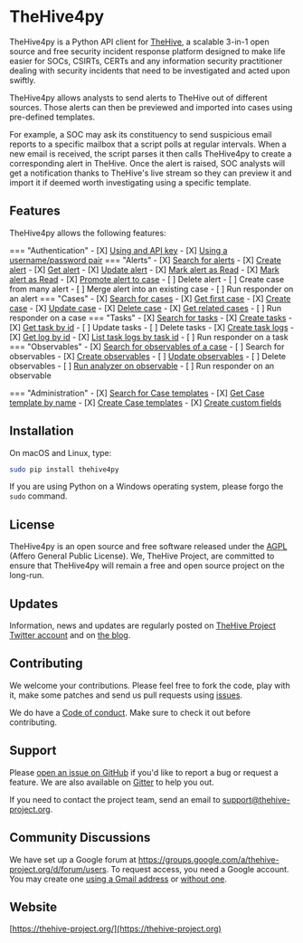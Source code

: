 # TheHive4py

TheHive4py is a Python API client for [TheHive](https://thehive-project.org/), a scalable 3-in-1 open source and free security incident response platform designed to make life easier for SOCs, CSIRTs, CERTs and any information security practitioner dealing with security incidents that need to be investigated and acted upon swiftly.

TheHive4py allows analysts to send alerts to TheHive out of different sources. Those alerts can then be previewed and imported into cases using pre-defined templates.

For example, a SOC may ask its constituency to send suspicious email reports to a specific mailbox that a script polls at regular intervals. When a new email is received, the script parses it then calls TheHive4py to create a corresponding alert in TheHive. Once the alert is raised, SOC analysts will get a notification thanks to TheHive's live stream so they can preview it and import it if deemed worth investigating using a specific template.

## Features

TheHive4py allows the following features:

=== "Authentication"
    - [X] [Using and API key](reference/auth#thehive4py.auth.BearerAuth)
    - [X] [Using a username/password pair](reference/auth#thehive4py.auth.BasicAuth)
=== "Alerts"
    - [X] [Search for alerts](reference/api#thehive4py.api.TheHiveApi.find_alerts)
    - [X] [Create alert](reference/api#thehive4py.api.TheHiveApi.create_alert)
    - [X] [Get alert](reference/api#thehive4py.api.TheHiveApi.get_alert)
    - [X] [Update alert](reference/api#thehive4py.api.TheHiveApi.update_alert)
    - [X] [Mark alert as Read](reference/api#thehive4py.api.TheHiveApi.mark_alert_as_read)
    - [X] [Mark alert as Read](reference/api#thehive4py.api.TheHiveApi.mark_alert_as_unread)
    - [X] [Promote alert to case](reference/api#thehive4py.api.TheHiveApi.promote_alert_to_case)
    - [ ] Delete alert
    - [ ] Create case from many alert
    - [ ] Merge alert into an existing case
    - [ ] Run responder on an alert
=== "Cases"
    - [X] [Search for cases](reference/api#thehive4py.api.TheHiveApi.find_cases)
    - [X] [Get first case](reference/api#thehive4py.api.TheHiveApi.find_first)
    - [X] [Create case](reference/api#thehive4py.api.TheHiveApi.create_case)
    - [X] [Update case](reference/api#thehive4py.api.TheHiveApi.update_case)
    - [X] [Delete case](reference/api#thehive4py.api.TheHiveApi.delete_case)
    - [X] [Get related cases](reference/api#thehive4py.api.TheHiveApi.get_linked_case)
    - [ ] Run responder on a case
=== "Tasks"
    - [X] [Search for tasks](reference/api#thehive4py.api.TheHiveApi.find_tasks)
    - [X] [Create tasks](reference/api#thehive4py.api.TheHiveApi.create_case_task)
    - [X] [Get task by id](reference/api#thehive4pi.api.TheHiveApi.get_case_task)
    - [ ] Update tasks
    - [ ] Delete tasks
    - [X] [Create task logs](reference/api#thehive4py.api.TheHiveApi.create_task_log)
    - [X] [Get log by id](reference/api#thehive4pi.api.TheHiveApi.get_task_log)
    - [X] [List task logs by task id](reference/api#thehive4pi.api.TheHiveApi.get_task_logs)
    - [ ] Run responder on a task
=== "Observables"
    - [X] [Search for observables of a case](reference/api#thehive4py.api.TheHiveApi.get_case_observables)
    - [ ] Search for observables
    - [X] [Create observables](reference/api#thehive4py.api.TheHiveApi.create_case_observable)
    - [ ] [Update observables](reference/api#thehive4py.api.TheHiveApi.create_caseupdate)
    - [ ] Delete observables
    - [ ] [Run analyzer on observable](reference/api#thehive4py.api.TheHiveApi.run_analyzer)
    - [ ] Run responder on an observable

=== "Administration"
    - [X] [Search for Case templates](reference/api#thehive4py.api.find_case_templates)
    - [X] [Get Case template by name](reference/api#thehive4py.api.get_case_template)
    - [X] [Create Case templates](reference/api#thehive4py.api.create_case_template)
    - [X] [Create custom fields](reference/api#thehive4py.api.create_custom_field)

## Installation

On macOS and Linux, type:

```bash
sudo pip install thehive4py
```

If you are using Python on a Windows operating system, please forgo the `sudo` command.

## License

TheHive4py is an open source and free software released under the [AGPL](https://github.com/TheHive-Project/TheHive/blob/master/LICENSE) (Affero General Public License). We, TheHive Project, are committed to ensure that TheHive4py will remain a free and open source project on the long-run.

## Updates

Information, news and updates are regularly posted on [TheHive Project Twitter account](https://twitter.com/thehive_project) and on [the blog](https://blog.thehive-project.org/).

## Contributing

We welcome your contributions. Please feel free to fork the code, play with it, make some patches and send us pull requests using [issues](https://github.com/TheHive-Project/TheHive4py/issues).

We do have a [Code of conduct](code_of_conduct.md). Make sure to check it out before contributing.

## Support

Please [open an issue on GitHub](https://github.com/TheHive-Project/TheHive4py/issues/new) if you'd like to report a bug or request a feature. We are also available on [Gitter](https://gitter.im/TheHive-Project/TheHive) to help you out.

If you need to contact the project team, send an email to <support@thehive-project.org>.

## Community Discussions

We have set up a Google forum at <https://groups.google.com/a/thehive-project.org/d/forum/users>. To request access, you need a Google account. You may create one [using a Gmail address](https://accounts.google.com/SignUp?hl=en) or [without one](https://accounts.google.com/SignUpWithoutGmail?hl=en).

## Website

[https://thehive-project.org/](https://thehive-project.org)
